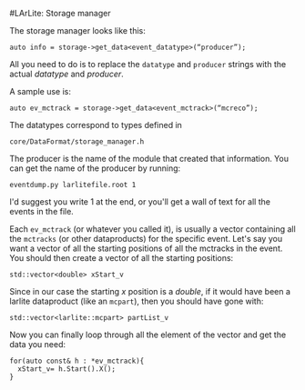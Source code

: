 #LArLite: Storage manager

The storage manager looks like this:

```
auto info = storage->get_data<event_datatype>(“producer”);
```

All you need to do is to replace the `datatype` and `producer` strings with the actual _datatype_ and _producer_.

A sample use is:

```
auto ev_mctrack = storage->get_data<event_mctrack>(“mcreco”);
```


The datatypes correspond to types defined in

```
core/DataFormat/storage_manager.h
```

The producer is the name of the module that created that information. You can get the name of the producer by running:

```
eventdump.py larlitefile.root 1
```

I'd suggest you write 1 at the end, or you'll get a wall of text for all the events in the file.

Each `ev_mctrack` (or whatever you called it), is usually a vector containing all the `mctracks` (or other dataproducts) for the specific event. Let's say you want a vector of all the starting positions of all the mctracks in the event. You should then create a vector of all the starting positions:

```
std::vector<double> xStart_v
```

Since in our case the starting _x_ position is a _double_, if it would have been a larlite dataproduct (like an `mcpart`), then you should have gone with:

```
std::vector<larlite::mcpart> partList_v
```

Now you can finally loop through all the element of the vector and get the data you need:

```
for(auto const& h : *ev_mctrack){
  xStart_v= h.Start().X();
}
```

